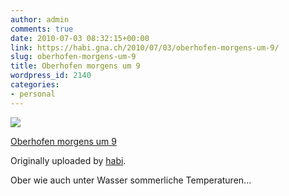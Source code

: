 ```yaml
---
author: admin
comments: true
date: 2010-07-03 08:32:15+00:00
link: https://habi.gna.ch/2010/07/03/oberhofen-morgens-um-9/
slug: oberhofen-morgens-um-9
title: Oberhofen morgens um 9
wordpress_id: 2140
categories:
- personal
---
```



 [![](https://static.flickr.com/4134/4756547349_d4f44fd2d8_m.jpg)](https://www.flickr.com/photos/habi/4756547349/)
   

 
  [Oberhofen morgens um 9](https://www.flickr.com/photos/habi/4756547349/)
    

  Originally uploaded by [habi](https://www.flickr.com/people/habi/).
 



Ober wie auch unter Wasser sommerliche Temperaturen...
  

